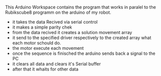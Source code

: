 This Arduino Workspace contains the program that works in paralel to the Rubikscube8 programm on the arduino of my robot.

- it takes the data Recived via serial control
- it makes a simple parity chek
- from the data recived it creates a solution movement array
- it send to the specified driver respectively to the created array what each motor schould do.
- the motor execute each movement
- once the sequence is finisched the arduino sends back a signal to the PC
- it clears all data and clears it's Serial buffer
- after that it whaits for other data
